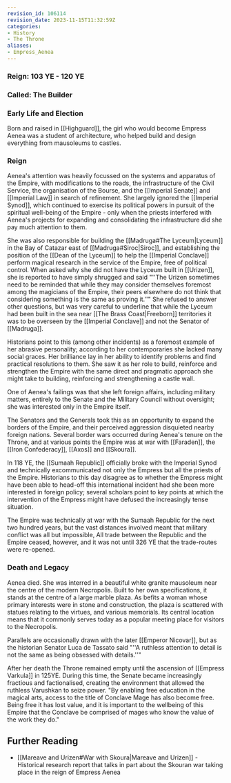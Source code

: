 ```yaml
---
revision_id: 106114
revision_date: 2023-11-15T11:32:59Z
categories:
- History
- The Throne
aliases:
- Empress_Aenea
---
```



### Reign: 103 YE - 120 YE

### Called: The Builder

### Early Life and Election
Born and raised in [[Highguard]], the girl who would become Empress Aenea was a student of architecture, who helped build and design everything from mausoleums to castles.

### Reign
Aenea's attention was heavily focussed on the systems and apparatus of the Empire, with modifications to the roads, the infrastructure of the Civil Service, the organisation of the Bourse, and the [[Imperial Senate]] and [[Imperial Law]] in search of refinement. She largely ignored the [[Imperial Synod]], which continued to exercise its political powers in pursuit of the spiritual well-being of the Empire - only when the priests interfered with Aenea's projects for expanding and consolidating the infrastructure did she pay much attention to them. 

She was also responsible for building the [[Madruga#The Lyceum|Lyceum]] in the Bay of Catazar east of [[Madruga#Siroc|Siroc]], and establishing the position of the [[Dean of the Lyceum]] to help the [[Imperial Conclave]] perform magical research in the service of the Empire, free of political control. When asked why she did not have the Lyceum built in [[Urizen]], she is reported to have simply shrugged and said "''The Urizen sometimes need to be reminded that while they may consider themselves foremost among the magicians of the Empire, their peers elsewhere do not think that considering something is the same as proving it.''" She refused to answer other questions, but was very careful to underline that while the Lyceum had been built in the sea near [[The Brass Coast|Freeborn]] territories it was to be overseen by the [[Imperial Conclave]] and not the Senator of [[Madruga]]. 

Historians point to this (among other incidents) as a foremost example of her abrasive personality; according to her contemporaries she lacked many social graces. Her brilliance lay in her ability to identify problems and find practical resolutions to them. She saw it as her role to build, reinforce and strengthen the Empire with the same direct and pragmatic approach she might take to building, reinforcing and strengthening a castle wall.

One of Aenea's failings was that she left foreign affairs, including military matters, entirely to the Senate and the Military Council without oversight; she was interested only in the Empire itself.

The Senators and the Generals took this as an opportunity to expand the borders of the Empire, and their perceived aggression disquieted nearby foreign nations. Several border wars occurred during Aenea's tenure on the Throne, and at various points the Empire was at war with [[Faraden]], the [[Iron Confederacy]], [[Axos]] and [[Skoura]].

In 118 YE, the [[Sumaah Republic]] officially broke with the Imperial Synod and technically excommunicated not only the Empress but all the priests of the Empire. Historians to this day disagree as to whether the Empress might have been able to head-off this international incident had she been more interested in foreign policy; several scholars point to key points at which the intervention of the Empress might have defused the increasingly tense situation.

The Empire was technically at war with the Sumaah Republic for the next two hundred years, but the vast distances involved meant that military conflict was all but impossible, All trade between the Republic and the Empire ceased, however, and it was not until 326 YE that the trade-routes were re-opened.

### Death and Legacy
Aenea died. She was interred in a beautiful white granite mausoleum near the centre of the modern Necropolis. Built to her own specifications, it stands at the centre of a large marble plaza. As befits a woman whose primary interests were in stone and construction, the plaza is scattered with statues relating to the virtues, and various memorials. Its central location means that it commonly serves today as a popular meeting place for visitors to the Necropolis.

Parallels are occasionally drawn with the later [[Emperor Nicovar]], but as the historian Senator Luca de Tassato said "''A ruthless attention to detail is not the same as being obsessed with details.''"

After her death the Throne remained empty until the ascension of [[Empress Varkula]] in 125YE. During this time, the Senate became increasingly fractious and factionalised, creating the environment that allowed the ruthless Varushkan to seize power.
"By enabling free education in the magical arts, access to the title of Conclave Mage has also become free. Being free it has lost value, and it is important to the wellbeing of this Empire that the Conclave be comprised of mages who know the value of the work they do." 
## Further Reading
* [[Mareave and Urizen#War with Skoura|Mareave and Urizen]] - Historical research report that talks in part about the Skouran war taking place in the reign of Empress Aenea

